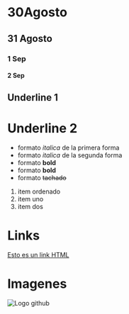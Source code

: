# 30Agosto
## 31 Agosto
### 1 Sep
#### 2 Sep
Underline 1
---------
Underline 2
============
- formato *italica* de la primera forma
- formato _italica_ de la segunda forma
- formato **bold** 
- formato __bold__
- formato ~~tachado~~ 

1. item ordenado
2. item uno
3. item dos

# Links
<a href="https://www.google.com/">Esto es un link HTML</a>

# Imagenes
![Logo github](https://hipertextual.com/files/2020/04/hipertextual-github-equipos-ahora-es-totalmente-gratis-2020680731.jpg)
